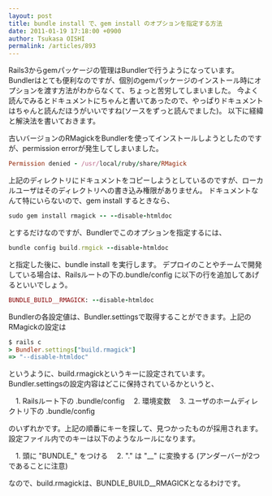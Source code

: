```yaml
---
layout: post
title: bundle install で、gem install のオプションを指定する方法
date: 2011-01-19 17:18:00 +0900
author: Tsukasa OISHI
permalink: /articles/893
---
```


Rails3からgemパッケージの管理はBundlerで行うようになっています。
Bundlerはとても便利なのですが、個別のgemパッケージのインストール時にオプションを渡す方法がわからなくて、ちょっと苦労してしまいました。
今よく読んでみるとドキュメントにちゃんと書いてあったので、やっぱりドキュメントはちゃんと読んだほうがいいですね(ソースをずっと読んでました)。
以下に経緯と解決法を書いておきます。

古いバージョンのRMagickをBundlerを使ってインストールしようとしたのですが、permission errorが発生してしまいました。

```ruby
Permission denied - /usr/local/ruby/share/RMagick
```

上記のディレクトリにドキュメントをコピーしようとしているのですが、ローカルユーザはそのディレクトリへの書き込み権限がありません。
ドキュメントなんて特にいらないので、gem install するときなら、

```ruby
sudo gem install rmagick -- --disable-htmldoc
```

とするだけなのですが、Bundlerでこのオプションを指定するには、

```ruby
bundle config build.rmgick --disable-htmldoc
```

と指定した後に、bundle install を実行します。
デプロイのことやチームで開発している場合は、Railsルートの下の.bundle/config に以下の行を追加してあげるといいでしょう。

```ruby
BUNDLE_BUILD__RMAGICK: --disable-htmldoc
```

Bundlerの各設定値は、Bundler.settingsで取得することができます。上記のRMagickの設定は

```ruby
$ rails c
> Bundler.settings["build.rmagick"]
=> "--disable-htmldoc"
```

というように、build.rmagickというキーに設定されています。
Bundler.settingsの設定内容はどこに保持されているかというと、

　1. Railsルート下の .bundle/config
　2. 環境変数
　3. ユーザのホームディレクトリ下の .bundle/config

のいずれかです。上記の順番にキーを探して、見つかったものが採用されます。
設定ファイル内でのキーは以下のようなルールになります。

　1. 頭に "BUNDLE_" をつける
　2. "." は "__" に変換する (アンダーバーが2つであることに注意)

なので、build.rmagickは、BUNDLE_BUILD__RMAGICKとなるわけです。

